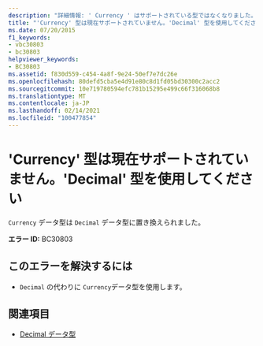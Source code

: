 ```yaml
---
description: "詳細情報: ' Currency ' はサポートされている型ではなくなりました。代わりに ' Decimal ' 型を使用してください"
title: "'Currency' 型は現在サポートされていません。'Decimal' 型を使用してください"
ms.date: 07/20/2015
f1_keywords:
- vbc30803
- bc30803
helpviewer_keywords:
- BC30803
ms.assetid: f830d559-c454-4a8f-9e24-50ef7e7dc26e
ms.openlocfilehash: 80defd5cba5e4d91e80c8d1fd05bd30300c2acc2
ms.sourcegitcommit: 10e719780594efc781b15295e499c66f316068b8
ms.translationtype: MT
ms.contentlocale: ja-JP
ms.lasthandoff: 02/14/2021
ms.locfileid: "100477854"
---
```

# <a name="currency-is-no-longer-a-supported-type-use-the-decimal-type-instead"></a>'Currency' 型は現在サポートされていません。'Decimal' 型を使用してください

`Currency` データ型は `Decimal` データ型に置き換えられました。  
  
 **エラー ID:** BC30803  
  
## <a name="to-correct-this-error"></a>このエラーを解決するには  
  
- `Decimal` の代わりに `Currency`データ型を使用します。  
  
## <a name="see-also"></a>関連項目

- [Decimal データ型](../language-reference/data-types/decimal-data-type.md)
